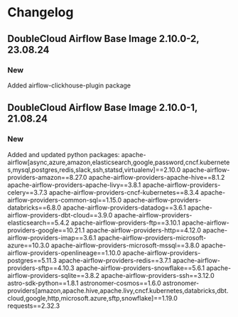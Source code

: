 # Changelog

DoubleCloud Airflow Base Image 2.10.0-2, 23.08.24
----------------------------------------

### New
Added airflow-clickhouse-plugin package

DoubleCloud Airflow Base Image 2.10.0-1, 21.08.24
----------------------------------------

### New
Added and updated python packages:
apache-airflow[async,azure,amazon,elasticsearch,google,password,cncf.kubernetes,mysql,postgres,redis,slack,ssh,statsd,virtualenv]==2.10.0
apache-airflow-providers-amazon==8.27.0
apache-airflow-providers-apache-hive==8.1.2
apache-airflow-providers-apache-livy==3.8.1
apache-airflow-providers-celery==3.7.3
apache-airflow-providers-cncf-kubernetes==8.3.4
apache-airflow-providers-common-sql==1.15.0
apache-airflow-providers-databricks==6.8.0
apache-airflow-providers-datadog==3.6.1
apache-airflow-providers-dbt-cloud==3.9.0
apache-airflow-providers-elasticsearch==5.4.2
apache-airflow-providers-ftp==3.10.1
apache-airflow-providers-google==10.21.1
apache-airflow-providers-http==4.12.0
apache-airflow-providers-imap==3.6.1
apache-airflow-providers-microsoft-azure==10.3.0
apache-airflow-providers-microsoft-mssql==3.8.0
apache-airflow-providers-openlineage==1.10.0
apache-airflow-providers-postgres==5.11.3
apache-airflow-providers-redis==3.7.1
apache-airflow-providers-sftp==4.10.3
apache-airflow-providers-snowflake==5.6.1
apache-airflow-providers-sqlite==3.8.2
apache-airflow-providers-ssh==3.12.0
astro-sdk-python==1.8.1
astronomer-cosmos==1.6.0
astronomer-providers[amazon,apache.hive,apache.livy,cncf.kubernetes,databricks,dbt.cloud,google,http,microsoft.azure,sftp,snowflake]==1.19.0
requests==2.32.3
